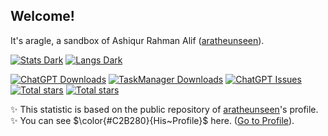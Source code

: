 ## Welcome!


It's aragle, a sandbox of Ashiqur Rahman Alif ([aratheunseen](https://www.github.com/aratheunseen)).

<a href="#">![Stats Dark](https://github-readme-stats.vercel.app/api?username=aratheunseen&show_icons=true&hide=stars&show=reviews,discussions_started,discussions_answered&theme=transparent)</a>
<a href="#">![Langs Dark](https://github-readme-stats.vercel.app/api/top-langs/?username=aratheunseen&theme=transparent&hide_progress=false&layout=donut&langs_count=6&size_weight=0.5&count_weight=0.5&hide=CMake)</a>

<a href="https://github.com/aratheunseen/chatgpt-app/releases/download/android/ChatGPT-android.apk">![ChatGPT Downloads](https://img.shields.io/github/downloads/aratheunseen/chatgpt/total?logo=android&label=ChatGPT&color=0E972D)</a>
<a href="https://github.com/aratheunseen/task-manager/releases/download/android/todo-android.apk">![TaskManager Downloads](https://img.shields.io/github/downloads/aratheunseen/task-manager/total?logo=android&label=TaskManager&color=0E972D)</a>
<a href="#">![ChatGPT Issues](https://img.shields.io/github/issues/aratheunseen/chatgpt?label=Issues)</a>
<a href="#">![Total stars](https://img.shields.io/github/stars/aratheunseen?logo=star&label=Unseen%20Stars)</a>
<a href="#">![Total stars](https://img.shields.io/github/stars/aragle?logo=star&label=SandBox%20Stars)</a>

✨ This statistic is based on the public repository of [aratheunseen](https://www.github.com/aratheunseen)'s profile.<br>
✨ You can see $\color{#C2B280}{His~Profile}$ here. ([Go to Profile](https://github.com/aratheunseen)).
